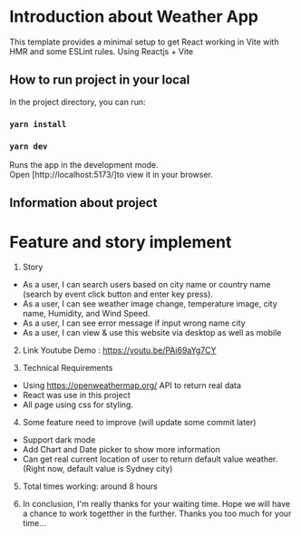 # Introduction about Weather App

This template provides a minimal setup to get React working in Vite with HMR and some ESLint rules. Using Reactjs + Vite

## How to run project in your local

In the project directory, you can run:

### `yarn install`

### `yarn dev`

Runs the app in the development mode.\
Open [http://localhost:5173/]to view it in your browser.

## Information about project
# Feature and story implement

1. Story

- As a user, I can search users based on city name or country name (search by event click button and enter key press).
- As a user, I can see weather image change, temperature image, city name, Humidity, and Wind Speed.
- As a user, I can see error message if input wrong name city
- As a user, I can view & use this website via desktop as well as mobile

2. Link Youtube Demo : https://youtu.be/PAi69aYg7CY

3. Technical Requirements

- Using https://openweathermap.org/ API  to return real data
- React was use in this project
- All page using css for styling.

4. Some feature need to improve (will update some commit later)

- Support dark mode
- Add Chart  and Date  picker to show more information
- Can get real current location of user to return default value weather.(Right now, default value is Sydney city)

5. Total times working: around 8 hours
 
6. In conclusion, I'm really thanks for your waiting time. Hope we will have a chance to work togetther in the further. Thanks you too much for your time...
